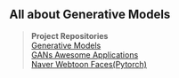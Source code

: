 ## All about Generative Models  

> **Project Repositories**   
[Generative Models](https://github.com/wiseodd/generative-models)  
[GANs Awesome Applications](https://github.com/nashory/gans-awesome-applications)  
[Naver Webtoon Faces(Pytorch)](https://github.com/bryandlee/naver-webtoon-faces)  
